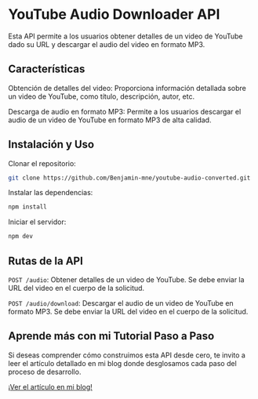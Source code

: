 # YouTube Audio Downloader API

Esta API permite a los usuarios obtener detalles de un video de YouTube dado su URL y descargar el audio del video en formato MP3.

## Características

Obtención de detalles del video: Proporciona información detallada sobre un video de YouTube, como título, descripción, autor, etc.

Descarga de audio en formato MP3: Permite a los usuarios descargar el audio de un video de YouTube en formato MP3 de alta calidad.

## Instalación y Uso
Clonar el repositorio:
```bash
git clone https://github.com/Benjamin-mne/youtube-audio-converted.git
```
Instalar las dependencias:
```bash
npm install
```
Iniciar el servidor:
```bash
npm dev
```

## Rutas de la API
`POST /audio`: Obtener detalles de un video de YouTube. Se debe enviar la URL del video en el cuerpo de la solicitud.

`POST /audio/download`: Descargar el audio de un video de YouTube en formato MP3. Se debe enviar la URL del video en el cuerpo de la solicitud.

## Aprende más con mi Tutorial Paso a Paso
Si deseas comprender cómo construimos esta API desde cero, te invito a leer el artículo detallado en mi blog donde desglosamos cada paso del proceso de desarrollo.

[¡Ver el artículo en mi blog!](https://benjamin-delgado-portfolio.netlify.app/posts/youtube-to-mp3-backend/)

